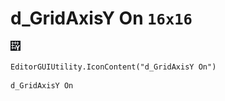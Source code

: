 # d_GridAxisY On `16x16`
<img src="/img/d_GridAxisY%20On.png" width=16 height=16>

``` CSharp
EditorGUIUtility.IconContent("d_GridAxisY On")
```
```
d_GridAxisY On
```
